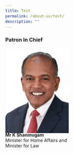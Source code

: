 ```yaml
---
title: Test
permalink: /about-us/test/
description: ""
---
```

<style>
  .img-gallery {
  width: 200px;
  height: 250px;
  }
  .img-gallery img {
  max-width: 100%;
  }
</style>

### **Patron In Chief**
<div class="img-gallery">
  <img alt="Mr K Shanmugam" title="Mr K Shanmugam" src="/images/min%20k%20shanmugam.jpeg">
</div>
 <p><strong>Mr K Shanmugam</strong>
  <br>Minister for Home Affairs and
	<br>Minister for Law</p>